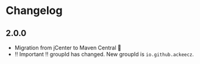 # Changelog

## **2.0.0**
- Migration from jCenter to Maven Central 🎉
- ‼️ Important ‼️ groupId has changed. New groupId is `io.github.ackeecz`.
